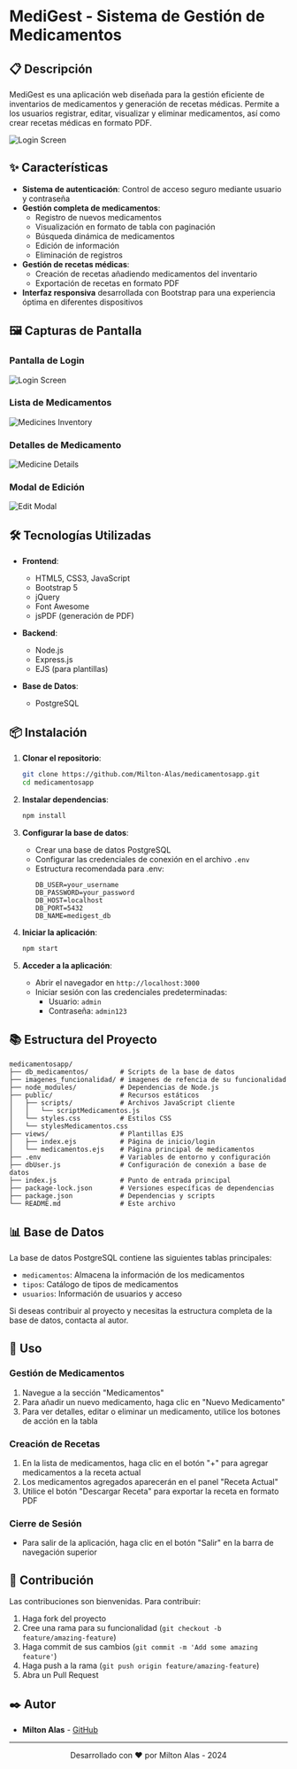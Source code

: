 # MediGest - Sistema de Gestión de Medicamentos


## 📋 Descripción

MediGest es una aplicación web diseñada para la gestión eficiente de inventarios de medicamentos y generación de recetas médicas. Permite a los usuarios registrar, editar, visualizar y eliminar medicamentos, así como crear recetas médicas en formato PDF.

![Login Screen](https://github.com/Milton-Alas/medicamentosapp/blob/main/images_funcionalidad/login.png)

## ✨ Características

- **Sistema de autenticación**: Control de acceso seguro mediante usuario y contraseña
- **Gestión completa de medicamentos**:
  - Registro de nuevos medicamentos
  - Visualización en formato de tabla con paginación
  - Búsqueda dinámica de medicamentos
  - Edición de información
  - Eliminación de registros
- **Gestión de recetas médicas**:
  - Creación de recetas añadiendo medicamentos del inventario
  - Exportación de recetas en formato PDF
- **Interfaz responsiva** desarrollada con Bootstrap para una experiencia óptima en diferentes dispositivos

## 🖼️ Capturas de Pantalla

### Pantalla de Login
![Login Screen](https://github.com/Milton-Alas/medicamentosapp/blob/main/images_funcionalidad/login.png)


### Lista de Medicamentos
![Medicines Inventory](https://github.com/Milton-Alas/medicamentosapp/blob/main/images_funcionalidad/Inicio.png)
### Detalles de Medicamento
![Medicine Details](https://github.com/Milton-Alas/medicamentosapp/blob/main/images_funcionalidad/Detalle.png)

### Modal de Edición
![Edit Modal](https://github.com/Milton-Alas/medicamentosapp/blob/main/images_funcionalidad/editar-medicamento.png)

## 🛠️ Tecnologías Utilizadas

- **Frontend**:
  - HTML5, CSS3, JavaScript
  - Bootstrap 5
  - jQuery
  - Font Awesome
  - jsPDF (generación de PDF)

- **Backend**:
  - Node.js
  - Express.js
  - EJS (para plantillas)

- **Base de Datos**:
  - PostgreSQL

## 📦 Instalación

1. **Clonar el repositorio**:
   ```bash
   git clone https://github.com/Milton-Alas/medicamentosapp.git
   cd medicamentosapp
   ```

2. **Instalar dependencias**:
   ```bash
   npm install
   ```

3. **Configurar la base de datos**:
   - Crear una base de datos PostgreSQL
   - Configurar las credenciales de conexión en el archivo `.env`
   - Estructura recomendada para .env:
     ```
     DB_USER=your_username
     DB_PASSWORD=your_password
     DB_HOST=localhost
     DB_PORT=5432
     DB_NAME=medigest_db
     ```

4. **Iniciar la aplicación**:
   ```bash
   npm start
   ```

5. **Acceder a la aplicación**:
   - Abrir el navegador en `http://localhost:3000`
   - Iniciar sesión con las credenciales predeterminadas:
     - Usuario: `admin`
     - Contraseña: `admin123`

## 📚 Estructura del Proyecto

```
medicamentosapp/
├── db_medicamentos/        # Scripts de la base de datos
├── imagenes_funcionalidad/ # imagenes de refencia de su funcionalidad
├── node_modules/           # Dependencias de Node.js
├── public/                 # Recursos estáticos
│   ├── scripts/            # Archivos JavaScript cliente
│   │   └── scriptMedicamentos.js
│   └── styles.css          # Estilos CSS
│   └── stylesMedicamentos.css
├── views/                  # Plantillas EJS
│   ├── index.ejs           # Página de inicio/login
│   └── medicamentos.ejs    # Página principal de medicamentos
├── .env                    # Variables de entorno y configuración
├── dbUser.js               # Configuración de conexión a base de datos
├── index.js                # Punto de entrada principal
├── package-lock.json       # Versiones específicas de dependencias
├── package.json            # Dependencias y scripts
└── README.md               # Este archivo
```

## 📊 Base de Datos

La base de datos PostgreSQL contiene las siguientes tablas principales:
- `medicamentos`: Almacena la información de los medicamentos
- `tipos`: Catálogo de tipos de medicamentos
- `usuarios`: Información de usuarios y acceso

Si deseas contribuir al proyecto y necesitas la estructura completa de la base de datos, contacta al autor.

## 🚀 Uso

### Gestión de Medicamentos
1. Navegue a la sección "Medicamentos"
2. Para añadir un nuevo medicamento, haga clic en "Nuevo Medicamento"
3. Para ver detalles, editar o eliminar un medicamento, utilice los botones de acción en la tabla

### Creación de Recetas
1. En la lista de medicamentos, haga clic en el botón "+" para agregar medicamentos a la receta actual
2. Los medicamentos agregados aparecerán en el panel "Receta Actual"
3. Utilice el botón "Descargar Receta" para exportar la receta en formato PDF

### Cierre de Sesión
- Para salir de la aplicación, haga clic en el botón "Salir" en la barra de navegación superior

## 🤝 Contribución

Las contribuciones son bienvenidas. Para contribuir:

1. Haga fork del proyecto
2. Cree una rama para su funcionalidad (`git checkout -b feature/amazing-feature`)
3. Haga commit de sus cambios (`git commit -m 'Add some amazing feature'`)
4. Haga push a la rama (`git push origin feature/amazing-feature`)
5. Abra un Pull Request



## ✒️ Autor

- **Milton Alas** - [GitHub](https://github.com/Milton-Alas)

---

<p align="center">
  Desarrollado con ❤️ por Milton Alas - 2024
</p>